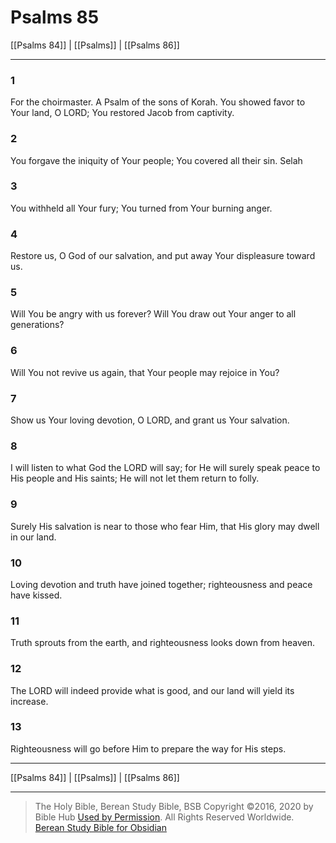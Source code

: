 # Psalms 85

[[Psalms 84]] | [[Psalms]] | [[Psalms 86]]

---

### 1
For the choirmaster. A Psalm of the sons of Korah. You showed favor to Your land, O LORD; You restored Jacob from captivity.

### 2
You forgave the iniquity of Your people; You covered all their sin. Selah

### 3
You withheld all Your fury; You turned from Your burning anger.

### 4
Restore us, O God of our salvation, and put away Your displeasure toward us.

### 5
Will You be angry with us forever? Will You draw out Your anger to all generations?

### 6
Will You not revive us again, that Your people may rejoice in You?

### 7
Show us Your loving devotion, O LORD, and grant us Your salvation.

### 8
I will listen to what God the LORD will say; for He will surely speak peace to His people and His saints; He will not let them return to folly.

### 9
Surely His salvation is near to those who fear Him, that His glory may dwell in our land.

### 10
Loving devotion and truth have joined together; righteousness and peace have kissed.

### 11
Truth sprouts from the earth, and righteousness looks down from heaven.

### 12
The LORD will indeed provide what is good, and our land will yield its increase.

### 13
Righteousness will go before Him to prepare the way for His steps.

---

[[Psalms 84]] | [[Psalms]] | [[Psalms 86]]

---

> The Holy Bible, Berean Study Bible, BSB
> Copyright &copy;2016, 2020 by Bible Hub
> [Used by Permission](https://berean.bible/terms.htm). All Rights Reserved Worldwide.
> [Berean Study Bible for Obsidian](https://github.com/gapmiss/berean-study-bible-for-obsidian)

